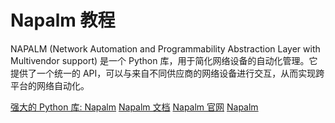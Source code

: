 # Napalm 教程

<show-structure depth="3"/>

NAPALM (Network Automation and Programmability Abstraction Layer with Multivendor support) 是一个 Python 库，用于简化网络设备的自动化管理。它提供了一个统一的 API，可以与来自不同供应商的网络设备进行交互，从而实现跨平台的网络自动化。



<seealso>
<category ref="ref_docs">
    <a href="https://mp.weixin.qq.com/s/HmsDNdrKMpnbfBjgJMdz_Q">强大的 Python 库: Napalm</a>
    <a href="https://napalm-automation.net/docs">Napalm 文档</a>
    <a href="https://napalm-automation.net">Napalm 官网</a>
</category>
<category ref="ref_github">
    <a href="https://github.com/napalm-automation/napalm">Napalm</a>
</category>
<category ref="ref_issues">
</category>
<category ref="ref_hf">
</category>
<category ref="ref_ms">
</category>
</seealso>

